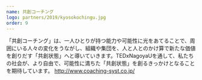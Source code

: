 ```yaml
---
name: 共創コーチング
logo: partners/2019/kyosokochingu.jpg
order: 9
---
```


「共創コーチング」は、一人ひとりが持つ能力や可能性に光をあてることで、周囲にいる人々の変化をうながし、組織や集団を、人と人とのかけ算で新たな価値を創りだす「共創状態」へと導いていきます。TEDxNagoyaUを通して、私たちの社会が、より自由で、可能性に満ちた「共創状態」を創るきっかけとなることを期待しています。
http://www.coaching-syst.co.jp/
